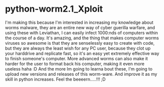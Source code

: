 # python-worm2.1_Xploit
I'm making this because I'm interested in increasing my knowledge about worms malware, they are an entire new way of cyber guerilla warfare, and using these with Leviathan, I can easily infect 1000:nds of computers within the course of a day. It's amazing, and the thing that makes computer worms viruses so awesome is that they are senselessly easy to create with code, but they are always the least wish for any PC user, because they clot up your harddrive and replicate fast, so it's an easy yet extremely effective way to finish someone's computer. More advanced worms can also make it harder for the user to format back his computer, making it even more useless haha :D And the more Im going to learna bout these, I'm going to upload new versions and releases of this worm-ware. And improve it as my skill in python increases. Feel the beeeern.....!!! ;D
